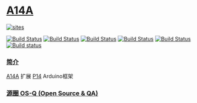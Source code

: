 # [A14A](https://github.com/OS-Q/A14A)

[![sites](http://182.61.61.133/link/resources/OSQ.png)](http://www.OS-Q.com)

[![Build Status](https://github.com/OS-Q/A14A/workflows/macos/badge.svg)](https://github.com/OS-Q/A14A/actions/workflows/macos.yml)
[![Build Status](https://github.com/OS-Q/A14A/workflows/ubuntu/badge.svg)](https://github.com/OS-Q/A14A/actions/workflows/ubuntu.yml)
[![Build Status](https://github.com/OS-Q/A14A/workflows/windows/badge.svg)](https://github.com/OS-Q/A14A/actions/workflows/windows.yml)
[![Build Status](https://github.com/OS-Q/A14A/workflows/PlatformIO/badge.svg)](https://github.com/OS-Q/A14A/actions/workflows/platformio.yml)
[![Build Status](https://travis-ci.com/OS-Q/A14A.svg?branch=master)](https://travis-ci.com/OS-Q/A14A)
[![Build status](https://ci.appveyor.com/api/projects/status/i0jk86h7c9e0vsrg?svg=true)](https://ci.appveyor.com/project/Qitas/a14a)

### [简介](https://github.com/OS-Q/A14A/wiki)

[A14A](https://github.com/OS-Q/A14A) 扩展 [P14](https://github.com/OS-Q/P14) Arduino框架

### [源圈 OS-Q (Open Source & QA) ](http://www.OS-Q.com)
